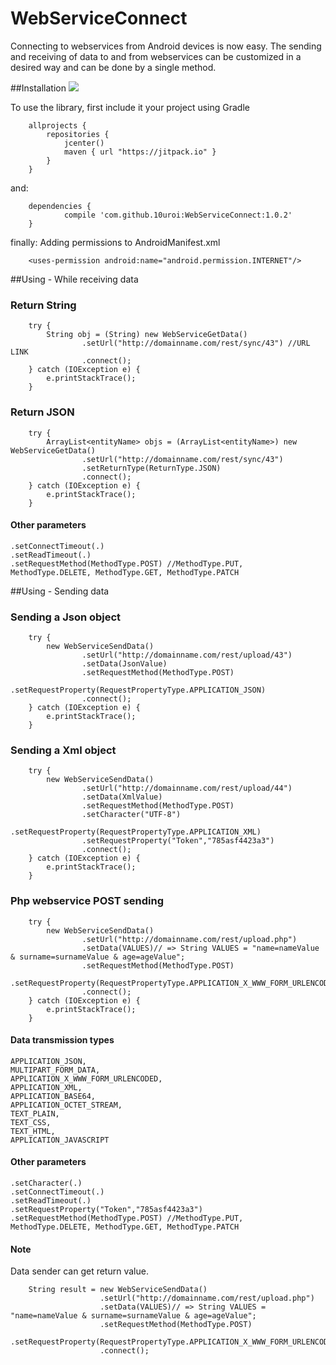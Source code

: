 # WebServiceConnect 
Connecting to webservices from Android devices is now easy. The sending and receiving of data to and from webservices can be customized in a desired way and can be done by a single method.

##Installation <img src="https://jitpack.io/v/10uroi/WebServiceConnect.svg">

To use the library, first include it your project using Gradle

        allprojects {
            repositories {
                jcenter()
                maven { url "https://jitpack.io" }
            }
        }
and:

        dependencies {
                compile 'com.github.10uroi:WebServiceConnect:1.0.2'
        }
        
finally: Adding permissions to AndroidManifest.xml
        
        <uses-permission android:name="android.permission.INTERNET"/>
        
##Using - While receiving data
### Return String
        try {
            String obj = (String) new WebServiceGetData()
                    .setUrl("http://domainname.com/rest/sync/43") //URL LINK
                    .connect();
        } catch (IOException e) {
            e.printStackTrace();
        }
                
### Return JSON
        try {
            ArrayList<entityName> objs = (ArrayList<entityName>) new WebServiceGetData()
                    .setUrl("http://domainname.com/rest/sync/43")
                    .setReturnType(ReturnType.JSON)
                    .connect();
        } catch (IOException e) {
            e.printStackTrace();
        }
        
#### Other parameters
    .setConnectTimeout(.)
    .setReadTimeout(.)
    .setRequestMethod(MethodType.POST) //MethodType.PUT, MethodType.DELETE, MethodType.GET, MethodType.PATCH
    
##Using - Sending data
### Sending a Json object 
        try {
            new WebServiceSendData()
                    .setUrl("http://domainname.com/rest/upload/43")
                    .setData(JsonValue)
                    .setRequestMethod(MethodType.POST)
                    .setRequestProperty(RequestPropertyType.APPLICATION_JSON)
                    .connect();
        } catch (IOException e) {
            e.printStackTrace();
        }
                
### Sending a Xml object
        try {
            new WebServiceSendData()
                    .setUrl("http://domainname.com/rest/upload/44")
                    .setData(XmlValue)
                    .setRequestMethod(MethodType.POST)
                    .setCharacter("UTF-8")
                    .setRequestProperty(RequestPropertyType.APPLICATION_XML)
                    .setRequestProperty("Token","785asf4423a3")
                    .connect();
        } catch (IOException e) {
            e.printStackTrace();
        }
        
### Php webservice POST sending
        try {
            new WebServiceSendData()
                    .setUrl("http://domainname.com/rest/upload.php")
                    .setData(VALUES)// => String VALUES = "name=nameValue & surname=surnameValue & age=ageValue";
                    .setRequestMethod(MethodType.POST)
                    .setRequestProperty(RequestPropertyType.APPLICATION_X_WWW_FORM_URLENCODED)
                    .connect();
        } catch (IOException e) {
            e.printStackTrace();
        }

#### Data transmission types
    APPLICATION_JSON,
    MULTIPART_FORM_DATA,
    APPLICATION_X_WWW_FORM_URLENCODED,
    APPLICATION_XML,
    APPLICATION_BASE64,
    APPLICATION_OCTET_STREAM,
    TEXT_PLAIN,
    TEXT_CSS,
    TEXT_HTML,
    APPLICATION_JAVASCRIPT
    
#### Other parameters
    .setCharacter(.)
    .setConnectTimeout(.)
    .setReadTimeout(.)
    .setRequestProperty("Token","785asf4423a3")
    .setRequestMethod(MethodType.POST) //MethodType.PUT, MethodType.DELETE, MethodType.GET, MethodType.PATCH
    
#### Note
Data sender can get return value.
        
        String result = new WebServiceSendData()
                        .setUrl("http://domainname.com/rest/upload.php")
                        .setData(VALUES)// => String VALUES = "name=nameValue & surname=surnameValue & age=ageValue";
                        .setRequestMethod(MethodType.POST)
                        .setRequestProperty(RequestPropertyType.APPLICATION_X_WWW_FORM_URLENCODED)
                        .connect();
